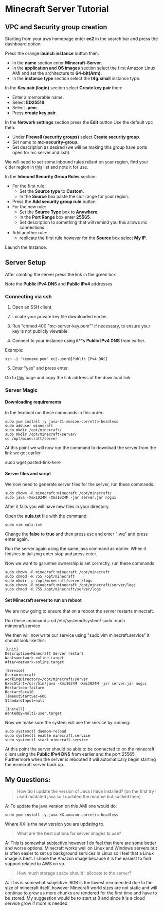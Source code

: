 # Minecraft Server Tutorial

## VPC and Security group creation
Starting from your aws homepage enter **ec2** in the search bar and press the dashboard option.

Press the orange **launch instance** button then:
* In the **name** section enter **Minecraft-Server**.
* In the **application and OS images** section select the first Amazon Linux AMI and set the architecture to **64-bit(Arm)**.
* In the **instance type** section select the **t4g.small** instance type.

In the **Key pair (login)** section select **Create key pair** then:
* Enter a memorable name.
* Select **ED25519**.
* Select **.pem**.
* Press **create key pair**.

In the **Network settings** section press the **Edit** button Use the default vpc then:
* Under **Firewall (security groups)** select **Create security group**.
* Set name to **mc-security-group**.
* Set description as desired (we will be making this group have ports open for mc server and ssh).

We will need to set some inbound rules reliant on your region, find your cider region in [this](https://docs.aws.amazon.com/vpc/latest/userguide/aws-ip-ranges.html#aws-ip-download) list and note it for use.

In the **Inbound Security Group Rules** section:
* For the first rule:
    * Set the **Source type** to **Custom**.
    * In the **Source** box paste the cidr range for your region.
* Press the **Add security group rule** button.
* For the new rule:
    * Set the **Source Type** box to **Anywhere**.
    * In the **Port Range** box enter **25565**.
    * Set description to something that will remind you this allows mc connections.
* Add another rule:
    * replicate the first rule however for the **Source** box select **My IP**.

Launch the Instance.

## Server Setup

After creating the server press the link in the green box

Note the **Public IPv4 DNS** and **Public IPv4** addresses

### Connecting via ssh

1. Open an SSH client.
2. Locate your private key file downloaded earlier.
3. Run "chmod 400 "mc-server-key.pem"" if necessary, to ensure your key is not publicly viewable.

    

4. Connect to your instance using it**s **Public IPv4 DNS** from earlier.

Example:
    
    ssh -i "keyname.pem" ec2-user@[Public IPv4 DNS]

5. Enter "yes" and press enter.

Go to [this](https://www.minecraft.net/en-us/download/server) page and copy the link address of the download link.
### Server Magic
#### Downloading requirements
In the terminal run these commands in this order:

    sudo yum install -y java-21-amazon-corretto-headless
    sudo adduser minecraft
    sudo mkdir /opt/minecraft/
    sudo mkdir /opt/minecraft/server/
    cd /opt/minecraft/server
    
At this point we will now run the command to download the server from the link we got earlier.

   sudo wget pasted-link-here

#### Server files and script

We now need to generate server files for the server, run these commands:

    sudo chown -R minecraft:minecraft /opt/minecraft/
    sudo java -Xmx1024M -Xms1024M -jar server.jar nogui

After it fails you will have new files in your directory.

Open the **eula.txt** file with the command:
    
    sudo vim eula.txt 

Change the **false** to **true** and then press esc and enter ":wq" and press enter again.

Run the server again using the same java command as earlier. When it finishes initializing enter stop and press enter.

Now we want to garuntee ownership is set correctly, run these commands:

    sudo chown -R minecraft:minecraft /opt/minecraft
    sudo chmod -R 755 /opt/minecraft
    sudo mkdir -p /opt/minecraft/server/logs
    sudo chown -R minecraft:minecraft /opt/minecraft/server/logs
    sudo chmod -R 755 /opt/minecraft/server/logs

#### Set Minecraft server to run on reboot

We are now going to ensure that on a reboot the server restarts minecraft.

Run these commands:
    cd /etc/systemd/system/
    sudo touch minecraft.service

We then will now write our service using "sudo vim minecraft.service" it should look like this:

    [Unit]
    Description=Minecraft Server restart
    Wants=network-online.target
    After=network-online.target

    [Service]
    User=minecraft
    WorkingDirectory=/opt/minecraft/server
    ExecStart=/usr/bin/java -Xmx1024M -Xms1024M -jar server.jar nogui
    Restart=on-failure
    RestartSec=10
    TimeoutStartSec=600
    StandardInput=null

    [Install]
    WantedBy=multi-user.target

Now we make sure the system will use the service by running:

    sudo systemctl daemon-reload
    sudo systemctl enable minecraft.service
    sudo systemctl start minecraft.service

At this point the server should be able to be connected to on the minecraft client using the **Public IPv4 DNS** from earlier and the port 25565. Furthermore when the server is rebooted it will automatically begin starting the minecraft server back up. 

## My Questions:

>How do I update the version of Java I have installed? (on the first try I used outdated java so I updated the readme but sucked then)

A: To update the java version on this AMI one would do:
   
    sudo yum install -y java-XX-amazon-corretto-headless

Where XX is the new version you are updating to.

>What are the best options for server images to use?

A: This is somewhat subjective however I do feel that there are some better and worse options. Minecraft works well on
Linux and Windows servers but is often easier to set up background services in Linux so I feel that a Linux image is
best. I chose the Amazon image because it is the easiest to find support related to AWS on so.

>How much storage space should I allocate to the server?

A: This is somewhat subjective. 8GB is the lowest recomended due to the size of minecraft itself, however Minecraft 
world sizes are not static and will continue to grow as more chunks are rendered for the first time and have to be 
stored. My suggestion would be to start at 8 and since it is a cloud service grow if more is needed.